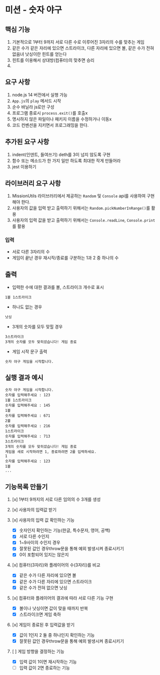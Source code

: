 # 미션 - 숫자 야구

## 핵심 기능

1. 기본적으로 1부터 9까지 서로 다른 수로 이루어진 3자리의 수를 맞추는 게임
2. 같은 수가 같은 자리에 있으면 스트라이크, 다른 자리에 있으면 볼, 같은 수가 전혀 없음녀 낫싱이란 힌트를 얻는다
3. 힌트를 이용해서 상대방(컴퓨터)의 맞추면 승리
4.

## 요구 사항

1. node.js 14 버전에서 실행 가능
2. `App.js`의 `play` 메서드 시작
3. 순수 바닐라 js로만 구성
4. 프로그램 종료시 `process.exit()`를 호출x
5. 명시하지 않은 파일이나 패키지 이름을 수정하거나 이동x
6. 코드 컨벤션을 지키면서 프로그래밍을 한다.

## 추가된 요구 사항

1. indent(인덴트, 들여쓰기) deth를 3이 넘지 않도록 구현
2. 함수 또는 메소드가 한 가지 일만 하도록 최대한 작게 만들어라
3. jest 이용하기

## 라이브러리 요구 사항

1. MissionUtils 라이브러리에서 제공하는 `Random` 및 `Console` api를 사용하여 구현해야 한다.
2. 사용자의 값을 입력 받고 출력하기 위해서는 `Random.pickNumberInRange()`를 활용
3. 사용자의 입력 값을 받고 출력하기 위해서는 `Console.readLine`, `Console.print`를 활용

### 입력

- 서로 다른 3자리의 수
- 게임이 끝난 경우 재시작/종료를 구분하는 1과 2 중 하나의 수

## 출력

- 입력한 수에 대한 결과를 볼, 스트라이크 개수로 표시

```
1볼 1스트라이크
```

- 하나도 없는 경우

```
낫싱
```

- 3개의 숫자를 모두 맞힐 경우

```
3스트라이크
3개의 숫자를 모두 맞히셨습니다! 게임 종료
```

- 게임 시작 문구 출력

```
숫자 야구 게임을 시작합니다.
```

## 실행 결과 예시

```
숫자 야구 게임을 시작합니다.
숫자를 입력해주세요 : 123
1볼 1스트라이크
숫자를 입력해주세요 : 145
1볼
숫자를 입력해주세요 : 671
2볼
숫자를 입력해주세요 : 216
1스트라이크
숫자를 입력해주세요 : 713
3스트라이크
3개의 숫자를 모두 맞히셨습니다! 게임 종료
게임을 새로 시작하려면 1, 종료하려면 2를 입력하세요.
1
숫자를 입력해주세요 : 123
1볼
...
```

## 기능목록 만들기

1. [x] 1부터 9까지의 서로 다른 임의의 수 3개를 생성
2. [x] 사용자의 입력값 받기
3. [x] 사용자의 입력 값 확인하는 기능

   - [x] 숫자인지 확인하는 기능(한글, 특수문자, 영어, 공백)
   - [x] 서로 다른 수인지
   - [x] 1~9사이의 수인지 경우
   - [x] 잘못된 값인 경우throw문을 통해 예외 발생시켜 종료시키기
   - [x] 0이 포함되어 있지는 않은지

4. [x] 컴퓨터(3자리)와 플레이어의 수(3자리)를 비교

   - [x] 같은 수가 다른 자리에 있으면 볼
   - [x] 같은 수가 다른 자리에 있으면 스트라이크
   - [x] 같은 수가 전혀 없으면 낫싱

5. [x] 컴퓨터와 플레이어의 결과에 따라 서로 다른 기능 구현

   - [x] 볼이나 낫싱이면 값이 맞을 때까지 반복
   - [x] 스트라이크면 게임 축하

6. [x] 게임이 종료된 후 입력값을 받기

   - [x] 값이 1인지 2 둘 중 하나인지 확인하는 기능
   - [x] 잘못된 값인 경우throw문을 통해 예외 발생시켜 종료시키기

7. [ ] 게임 방향을 결정하는 기능
   - [x] 입력 값이 1이면 재시작하는 기능
   - [ ] 입력 값이 2면 종료하는 기능
